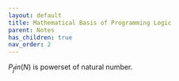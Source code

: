 ```yaml
---
layout: default
title: Mathematical Basis of Programming Logic
parent: Notes
has_children: true
nav_order: 2
---
```

$P_fin(N)$ is powerset of natural number.

